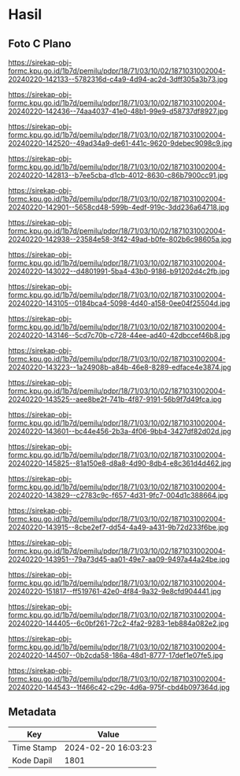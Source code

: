 # Hasil

## Foto C Plano

https://sirekap-obj-formc.kpu.go.id/1b7d/pemilu/pdpr/18/71/03/10/02/1871031002004-20240220-142133--5782316d-c4a9-4d94-ac2d-3dff305a3b73.jpg

https://sirekap-obj-formc.kpu.go.id/1b7d/pemilu/pdpr/18/71/03/10/02/1871031002004-20240220-142436--74aa4037-41e0-48b1-99e9-d58737df8927.jpg

https://sirekap-obj-formc.kpu.go.id/1b7d/pemilu/pdpr/18/71/03/10/02/1871031002004-20240220-142520--49ad34a9-de61-441c-9620-9debec9098c9.jpg

https://sirekap-obj-formc.kpu.go.id/1b7d/pemilu/pdpr/18/71/03/10/02/1871031002004-20240220-142813--b7ee5cba-d1cb-4012-8630-c86b7900cc91.jpg

https://sirekap-obj-formc.kpu.go.id/1b7d/pemilu/pdpr/18/71/03/10/02/1871031002004-20240220-142901--5658cd48-599b-4edf-919c-3dd236a64718.jpg

https://sirekap-obj-formc.kpu.go.id/1b7d/pemilu/pdpr/18/71/03/10/02/1871031002004-20240220-142938--23584e58-3f42-49ad-b0fe-802b6c98605a.jpg

https://sirekap-obj-formc.kpu.go.id/1b7d/pemilu/pdpr/18/71/03/10/02/1871031002004-20240220-143022--d4801991-5ba4-43b0-9186-b91202d4c2fb.jpg

https://sirekap-obj-formc.kpu.go.id/1b7d/pemilu/pdpr/18/71/03/10/02/1871031002004-20240220-143105--0184bca4-5098-4d40-a158-0ee04f25504d.jpg

https://sirekap-obj-formc.kpu.go.id/1b7d/pemilu/pdpr/18/71/03/10/02/1871031002004-20240220-143146--5cd7c70b-c728-44ee-ad40-42dbccef46b8.jpg

https://sirekap-obj-formc.kpu.go.id/1b7d/pemilu/pdpr/18/71/03/10/02/1871031002004-20240220-143223--1a24908b-a84b-46e8-8289-edface4e3874.jpg

https://sirekap-obj-formc.kpu.go.id/1b7d/pemilu/pdpr/18/71/03/10/02/1871031002004-20240220-143525--aee8be2f-741b-4f87-9191-56b9f7d49fca.jpg

https://sirekap-obj-formc.kpu.go.id/1b7d/pemilu/pdpr/18/71/03/10/02/1871031002004-20240220-143601--bc44e456-2b3a-4f06-9bb4-3427df82d02d.jpg

https://sirekap-obj-formc.kpu.go.id/1b7d/pemilu/pdpr/18/71/03/10/02/1871031002004-20240220-145825--81a150e8-d8a8-4d90-8db4-e8c361d4d462.jpg

https://sirekap-obj-formc.kpu.go.id/1b7d/pemilu/pdpr/18/71/03/10/02/1871031002004-20240220-143829--c2783c9c-f657-4d31-9fc7-004d1c388664.jpg

https://sirekap-obj-formc.kpu.go.id/1b7d/pemilu/pdpr/18/71/03/10/02/1871031002004-20240220-143915--8cbe2ef7-dd54-4a49-a431-9b72d233f6be.jpg

https://sirekap-obj-formc.kpu.go.id/1b7d/pemilu/pdpr/18/71/03/10/02/1871031002004-20240220-143951--79a73d45-aa01-49e7-aa09-9497a44a24be.jpg

https://sirekap-obj-formc.kpu.go.id/1b7d/pemilu/pdpr/18/71/03/10/02/1871031002004-20240220-151817--ff519761-42e0-4f84-9a32-9e8cfd904441.jpg

https://sirekap-obj-formc.kpu.go.id/1b7d/pemilu/pdpr/18/71/03/10/02/1871031002004-20240220-144405--6c0bf261-72c2-4fa2-9283-1eb884a082e2.jpg

https://sirekap-obj-formc.kpu.go.id/1b7d/pemilu/pdpr/18/71/03/10/02/1871031002004-20240220-144507--0b2cda58-186a-48d1-8777-17def1e07fe5.jpg

https://sirekap-obj-formc.kpu.go.id/1b7d/pemilu/pdpr/18/71/03/10/02/1871031002004-20240220-144543--1f466c42-c29c-4d6a-975f-cbd4b097364d.jpg


## Metadata

| Key        | Value               |
| ---------- | ------------------- |
| Time Stamp | 2024-02-20 16:03:23 |
| Kode Dapil | 1801                |



